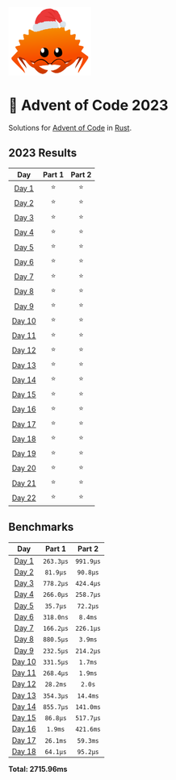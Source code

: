 <img src="./.assets/christmas_ferris.png" width="164">

# 🎄 Advent of Code 2023

Solutions for [Advent of Code](https://adventofcode.com/) in [Rust](https://www.rust-lang.org/).

<!--- advent_readme_stars table --->
## 2023 Results

| Day | Part 1 | Part 2 |
| :---: | :---: | :---: |
| [Day 1](https://adventofcode.com/2023/day/1) | ⭐ | ⭐ |
| [Day 2](https://adventofcode.com/2023/day/2) | ⭐ | ⭐ |
| [Day 3](https://adventofcode.com/2023/day/3) | ⭐ | ⭐ |
| [Day 4](https://adventofcode.com/2023/day/4) | ⭐ | ⭐ |
| [Day 5](https://adventofcode.com/2023/day/5) | ⭐ | ⭐ |
| [Day 6](https://adventofcode.com/2023/day/6) | ⭐ | ⭐ |
| [Day 7](https://adventofcode.com/2023/day/7) | ⭐ | ⭐ |
| [Day 8](https://adventofcode.com/2023/day/8) | ⭐ | ⭐ |
| [Day 9](https://adventofcode.com/2023/day/9) | ⭐ | ⭐ |
| [Day 10](https://adventofcode.com/2023/day/10) | ⭐ | ⭐ |
| [Day 11](https://adventofcode.com/2023/day/11) | ⭐ | ⭐ |
| [Day 12](https://adventofcode.com/2023/day/12) | ⭐ | ⭐ |
| [Day 13](https://adventofcode.com/2023/day/13) | ⭐ | ⭐ |
| [Day 14](https://adventofcode.com/2023/day/14) | ⭐ | ⭐ |
| [Day 15](https://adventofcode.com/2023/day/15) | ⭐ | ⭐ |
| [Day 16](https://adventofcode.com/2023/day/16) | ⭐ | ⭐ |
| [Day 17](https://adventofcode.com/2023/day/17) | ⭐ | ⭐ |
| [Day 18](https://adventofcode.com/2023/day/18) | ⭐ | ⭐ |
| [Day 19](https://adventofcode.com/2023/day/19) | ⭐ | ⭐ |
| [Day 20](https://adventofcode.com/2023/day/20) | ⭐ | ⭐ |
| [Day 21](https://adventofcode.com/2023/day/21) | ⭐ | ⭐ |
| [Day 22](https://adventofcode.com/2023/day/22) | ⭐ | ⭐ |
<!--- advent_readme_stars table --->

<!--- benchmarking table --->
## Benchmarks

| Day | Part 1 | Part 2 |
| :---: | :---: | :---:  |
| [Day 1](./src/bin/01.rs) | `263.3µs` | `991.9µs` |
| [Day 2](./src/bin/02.rs) | `81.9µs` | `90.8µs` |
| [Day 3](./src/bin/03.rs) | `778.2µs` | `424.4µs` |
| [Day 4](./src/bin/04.rs) | `266.0µs` | `258.7µs` |
| [Day 5](./src/bin/05.rs) | `35.7µs` | `72.2µs` |
| [Day 6](./src/bin/06.rs) | `318.0ns` | `8.4ms` |
| [Day 7](./src/bin/07.rs) | `166.2µs` | `226.1µs` |
| [Day 8](./src/bin/08.rs) | `880.5µs` | `3.9ms` |
| [Day 9](./src/bin/09.rs) | `232.5µs` | `214.2µs` |
| [Day 10](./src/bin/10.rs) | `331.5µs` | `1.7ms` |
| [Day 11](./src/bin/11.rs) | `268.4µs` | `1.9ms` |
| [Day 12](./src/bin/12.rs) | `28.2ms` | `2.0s` |
| [Day 13](./src/bin/13.rs) | `354.3µs` | `14.4ms` |
| [Day 14](./src/bin/14.rs) | `855.7µs` | `141.0ms` |
| [Day 15](./src/bin/15.rs) | `86.8µs` | `517.7µs` |
| [Day 16](./src/bin/16.rs) | `1.9ms` | `421.6ms` |
| [Day 17](./src/bin/17.rs) | `26.1ms` | `59.3ms` |
| [Day 18](./src/bin/18.rs) | `64.1µs` | `95.2µs` |

**Total: 2715.96ms**
<!--- benchmarking table --->
